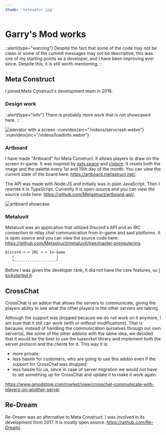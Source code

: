 ```yaml
---
thumb: 'televator.jpg'
---
```


# Garry's Mod works
::alert{type="warning"}
Despite the fact that some of the code may not be clean or some of the
commit messages may not be descriptive, this was one of my starting
points as a developer, and I have been improving ever since. Despite this,
it is still worth mentioning.
::

## Meta Construct
I joined Meta Construct's development team in 2018.

### Design work
::alert{type="info"}
There is probably more work that is not showcased here.
::

![elevator with a screen](/images/televator.jpg)
:vuevideo{src="/videos/servcrash.webm"}
:vuevideo{src="/videos/loadinfo.webm"}

### Artboard
I have made "Artboard" for Meta Construct. It allows players to draw
on the screen in-game. It was inspired by [pxls.space](https://pxls.space/)
and [r/place](https://reddit.com/r/place). It resets both the image and the
palette every 1st and 15th day of the month. You can view the current state
of the board here: https://artboard.metastruct.net/.

The API was made with Node.JS and initially was in plain JavaScript. Then I
rewrote it in TypeScript. Currently it is open-source and you can view the
source code here: https://github.com/Metastruct/artboard-api/.

![artboard showcase](/images/artboard.jpg)

### Metaluvit
Metaluvit was an application that utilized Discord's API and an IRC
connection to relay chat communication from in-game and said platforms. It
is open source and you can view the source code here:
https://github.com/Metastruct/metaluvit/tree/master-preneutering.

```
Discord <-> IRC <-> In-Game
   ↑                   |
   ╰-------------------╯
```

Before I was given the developer rank, it did not have the core features, so
[I kickstarted it](https://github.com/Metastruct/metaluvit/pull/1).

## CrossChat
CrossChat is an addon that allows the servers to communicate, giving the
players ability to see what the other players in the other servers are
talking.

Although the support was dropped because we do not work on it anymore, I
am sure that it still can work (with or without modifications). That is
because, instead of handling the communication ourselves through our own
server(s), like some of the other addons with the same idea, we decided that
it would be the best to use the luasocket library and implement both the
server protocol and the clients for it. This way it is:
- more private;
- less hassle for customers, who are going to use this addon even if the
support for CrossChat was dropped;
- less hassle for us, since in case of server migration we would not have
to set something up for CrossChat and update it to make it work again.

https://www.gmodstore.com/market/view/crosschat-communicate-with-players-on-another-server

## Re-Dream
Re-Dream was an alternative to Meta Construct. I was involved in its
development from 2017. It is mostly open source: https://github.com/Re-Dream/.